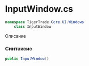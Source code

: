 
# InputWindow.cs
```csharp
namespace TigerTrade.Core.UI.Windows  
    class InputWindow
```

Описание

### Синтаксис
```csharp
public InputWindow()
```


                    
                    
